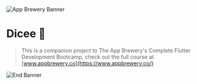 ![App Brewery Banner](https://github.com/londonappbrewery/Images/blob/master/AppBreweryBanner.png)
# Dicee 🎲

>This is a companion project to The App Brewery's Complete Flutter Development Bootcamp, check out the full course at [www.appbrewery.co](https://www.appbrewery.co/)

![End Banner](https://github.com/londonappbrewery/Images/blob/master/readme-end-banner.png)
